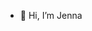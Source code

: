 - 👋 Hi, I’m Jenna


<!---
Jenna-12-10/Jenna-12-10 is a ✨ special ✨ repository because its `README.md` (this file) appears on your GitHub profile.
You can click the Preview link to take a look at your changes.
--->

